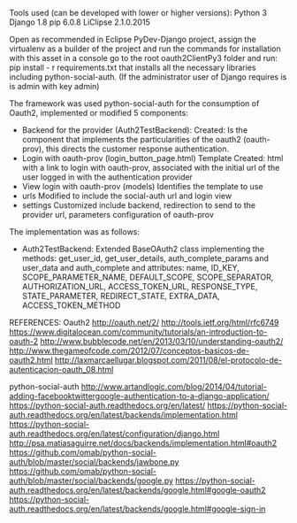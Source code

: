 Tools used (can be developed with lower or higher versions): Python 3 Django 1.8 pip 6.0.8 LiClipse 2.1.0.2015

Open as recommended in Eclipse PyDev-Django project, assign the virtualenv as a builder of the project and run the commands for installation with this asset in a console go to the root oauth2ClientPy3 folder and run: pip install - r requirements.txt that installs all the necessary libraries including python-social-auth. (If the administrator user of Django requires is is admin with key admin)

The framework was used python-social-auth for the consumption of Oauth2, implemented or modified 5 components:

- Backend for the provider (Auth2TestBackend):
	Created: Is the component that implements the particularities of the oauth2 (oauth-prov), this directs the customer response authentication.
- Login with oauth-prov (login_button_page.html) Template
	Created: html with a link to login with oauth-prov, associated with the initial url of the user logged in with the authentication provider
- View login with oauth-prov (models)
	Identifies the template to use
- urls
	Modified to include the social-auth url and login view
- settings
	Customized include backend, redirection to send to the provider url, parameters configuration of oauth-prov

The implementation was as follows:
- Auth2TestBackend:
	Extended BaseOAuth2 class implementing the methods: get_user_id, get_user_details, auth_complete_params and user_data and auth_complete and attributes: name, ID_KEY, SCOPE_PARAMETER_NAME, DEFAULT_SCOPE, SCOPE_SEPARATOR, AUTHORIZATION_URL,
ACCESS_TOKEN_URL, RESPONSE_TYPE, STATE_PARAMETER, REDIRECT_STATE, EXTRA_DATA, ACCESS_TOKEN_METHOD

REFERENCES:
Oauth2
 						http://oauth.net/2/
						http://tools.ietf.org/html/rfc6749
						https://www.digitalocean.com/community/tutorials/an-introduction-to-oauth-2
						http://www.bubblecode.net/en/2013/03/10/understanding-oauth2/
						http://www.thegameofcode.com/2012/07/conceptos-basicos-de-oauth2.html
						http://laxmarcaellugar.blogspot.com/2011/08/el-protocolo-de-autenticacion-oauth_08.html

python-social-auth
						http://www.artandlogic.com/blog/2014/04/tutorial-adding-facebooktwittergoogle-authentication-to-a-django-application/		
						https://python-social-auth.readthedocs.org/en/latest/
						https://python-social-auth.readthedocs.org/en/latest/backends/implementation.html
						https://python-social-auth.readthedocs.org/en/latest/configuration/django.html
						http://psa.matiasaguirre.net/docs/backends/implementation.html#oauth2
						https://github.com/omab/python-social-auth/blob/master/social/backends/jawbone.py
						https://github.com/omab/python-social-auth/blob/master/social/backends/google.py
						https://python-social-auth.readthedocs.org/en/latest/backends/google.html#google-oauth2
						https://python-social-auth.readthedocs.org/en/latest/backends/google.html#google-sign-in
						
